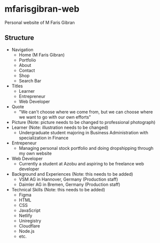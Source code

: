 # mfarisgibran-web

Personal website of M Faris Gibran

## Structure

- Navigation
  - Home (M Faris Gibran)
  - Portfolio
  - About
  - Contact
  - Shop
  - Search Bar
- Titles
  - Learner
  - Entrepreneur
  - Web Developer
- Quote
  - "We can't choose where we come from, but we can choose where we want to go with our own efforts"
- Picture (Note: picture needs to be changed to professional photograph)
- Learner (Note: illustration needs to be changed)
  - Undergraduate student majoring in Business Administration with specialization in Finance
- Entrepeneur
  - Managing personal stock portfolio and doing dropshipping through my own website
- Web Developer
  - Currently a student at Azobu and aspiring to be freelance web developer
- Background and Experiences (Note: this needs to be added)
  - VSM AG in Hannover, Germany (Production staff)
  - Daimler AG in Bremen, Germany (Production staff)
- Technical Skills (Note: this needs to be added)
  - Figma
  - HTML
  - CSS
  - JavaScript
  - Netlify
  - Uniregistry
  - Cloudflare
  - Node.js
  - etc.
